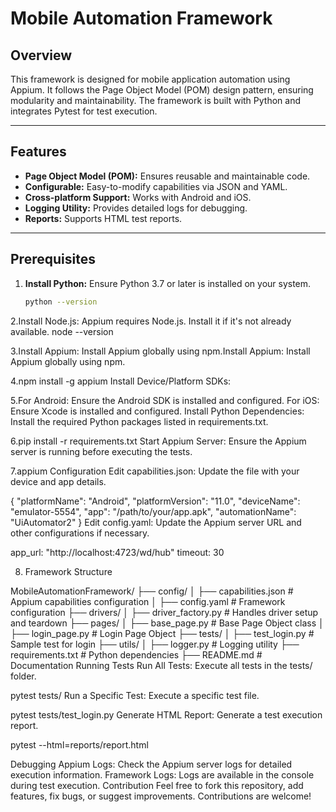 # Mobile Automation Framework

## Overview
This framework is designed for mobile application automation using Appium. It follows the Page Object Model (POM) design pattern, ensuring modularity and maintainability. The framework is built with Python and integrates Pytest for test execution.

---

## Features
- **Page Object Model (POM):** Ensures reusable and maintainable code.
- **Configurable:** Easy-to-modify capabilities via JSON and YAML.
- **Cross-platform Support:** Works with Android and iOS.
- **Logging Utility:** Provides detailed logs for debugging.
- **Reports:** Supports HTML test reports.

---

## Prerequisites

1. **Install Python:**
   Ensure Python 3.7 or later is installed on your system.
   ```bash
   python --version
   
2.Install Node.js: Appium requires Node.js. Install it if it's not already available.
node --version

3.Install Appium: Install Appium globally using npm.Install Appium: Install Appium globally using npm.


4.npm install -g appium
Install Device/Platform SDKs:

5.For Android: Ensure the Android SDK is installed and configured.
For iOS: Ensure Xcode is installed and configured.
Install Python Dependencies: Install the required Python packages listed in requirements.txt.


6.pip install -r requirements.txt
Start Appium Server: Ensure the Appium server is running before executing the tests.


7.appium
Configuration
Edit capabilities.json: Update the file with your device and app details.

{
  "platformName": "Android",
  "platformVersion": "11.0",
  "deviceName": "emulator-5554",
  "app": "/path/to/your/app.apk",
  "automationName": "UiAutomator2"
}
Edit config.yaml: Update the Appium server URL and other configurations if necessary.


app_url: "http://localhost:4723/wd/hub"
timeout: 30

8. Framework Structure

MobileAutomationFramework/
├── config/
│   ├── capabilities.json   # Appium capabilities configuration
│   ├── config.yaml         # Framework configuration
├── drivers/
│   ├── driver_factory.py   # Handles driver setup and teardown
├── pages/
│   ├── base_page.py        # Base Page Object class
│   ├── login_page.py       # Login Page Object
├── tests/
│   ├── test_login.py       # Sample test for login
├── utils/
│   ├── logger.py           # Logging utility
├── requirements.txt        # Python dependencies
├── README.md               # Documentation
Running Tests
Run All Tests: Execute all tests in the tests/ folder.


pytest tests/
Run a Specific Test: Execute a specific test file.

pytest tests/test_login.py
Generate HTML Report: Generate a test execution report.


pytest --html=reports/report.html

Debugging
Appium Logs: Check the Appium server logs for detailed execution information.
Framework Logs: Logs are available in the console during test execution.
Contribution
Feel free to fork this repository, add features, fix bugs, or suggest improvements. Contributions are welcome!

